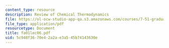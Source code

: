 ```yaml
---
content_type: resource
description: Review of Chemical Thermodynamics
file: https://ol-ocw-studio-app-qa.s3.amazonaws.com/courses/7-51-graduate-biochemistry-fall-2001/5c948f3670e42a2ae3a545b74143630e_fa01lec06.pdf
file_type: application/pdf
resourcetype: Document
title: fa01lec06.pdf
uid: 5c948f36-70e4-2a2a-e3a5-45b74143630e
---
```

